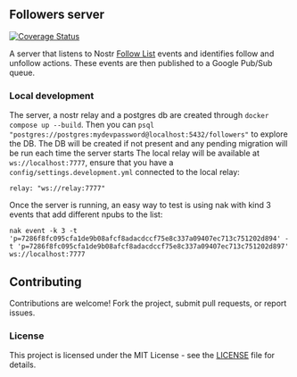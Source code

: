 ## Followers server
[![Coverage Status](https://coveralls.io/repos/github/planetary-social/nos-followers/badge.svg?branch=main)](https://coveralls.io/github/planetary-social/nos-followers?branch=main)

A server that listens to Nostr [Follow List](https://github.com/nostr-protocol/nips/blob/master/02.md) events and identifies follow and unfollow actions. These events are then published to a Google Pub/Sub queue.

### Local development
The server, a nostr relay and a postgres db are created through `docker compose up --build`.
Then you can `psql "postgres://postgres:mydevpassword@localhost:5432/followers"` to explore the DB.
The DB will be created if not present and any pending migration will be run each time the server starts
The local relay will be available at `ws://localhost:7777`, ensure that you have a `config/settings.development.yml` connected to the local relay:

```
relay: "ws://relay:7777"
```

Once the server is running, an easy way to test is using nak with kind 3 events that add different npubs to the list:
```
nak event -k 3 -t 'p=7286f8fc095cfa1de9b08afcf8adacdccf75e8c337a09407ec713c751202d894' -t 'p=7286f8fc095cfa1de9b08afcf8adacdccf75e8c337a09407ec713c751202d897' ws://localhost:7777
```

## Contributing
Contributions are welcome! Fork the project, submit pull requests, or report issues.

### License
This project is licensed under the MIT License - see the [LICENSE](LICENSE) file for details.

